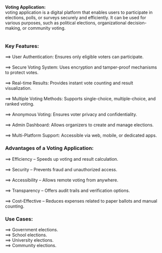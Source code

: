 **Voting Application:**<br>
voting application is a digital platform that enables users to participate in elections, polls, or surveys securely and efficiently.
It can be used for various purposes, such as political elections, organizational decision-making, or community voting.  
<br>
### **Key Features:**  <br>
==> User Authentication: Ensures only eligible voters can participate.<br>  
==> Secure Voting System: Uses encryption and tamper-proof mechanisms to protect votes.<br>  
==> Real-time Results: Provides instant vote counting and result visualization.<br>   
==> Multiple Voting Methods: Supports single-choice, multiple-choice, and ranked voting.<br>  
==> Anonymous Voting: Ensures voter privacy and confidentiality.<br>    
==> Admin Dashboard: Allows organizers to create and manage elections.<br>    
==> Multi-Platform Support: Accessible via web, mobile, or dedicated apps.<br>
### **Advantages of a Voting Application:** <br>
==> Efficiency – Speeds up voting and result calculation.<br>  
==> Security – Prevents fraud and unauthorized access.<br>  
==> Accessibility – Allows remote voting from anywhere.<br>  
==> Transparency – Offers audit trails and verification options.<br>   
==> Cost-Effective – Reduces expenses related to paper ballots and manual counting.<br>  
  ###  **Use Cases:** <br>
==> Government elections.<br>
==> School elections.<br>
==> University elections.<br>
==> Community elections.

